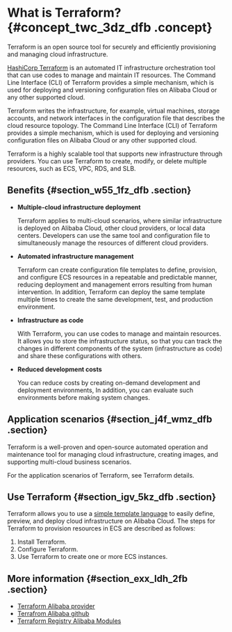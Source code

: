 # What is Terraform? {#concept_twc_3dz_dfb .concept}

Terraform is an open source tool for securely and efficiently provisioning and managing cloud infrastructure.

[HashiCorp Terraform](https://www.terraform.io/) is an automated IT infrastructure orchestration tool that can use codes to manage and maintain IT resources. The Command Line Interface \(CLI\) of Terraform provides a simple mechanism, which is used for deploying and versioning configuration files on Alibaba Cloud or any other supported cloud.

Terraform writes the infrastructure, for example, virtual machines, storage accounts, and network interfaces in the configuration file that describes the cloud resource topology. The Command Line Interface \(CLI\) of Terraform provides a simple mechanism, which is used for deploying and versioning configuration files on Alibaba Cloud or any other supported cloud.

Terraform is a highly scalable tool that supports new infrastructure through providers. You can use Terraform to create, modify, or delete multiple resources, such as ECS, VPC, RDS, and SLB.

## Benefits {#section_w55_1fz_dfb .section}

-   **Multiple-cloud infrastructure deployment**

    Terraform applies to multi-cloud scenarios, where similar infrastructure is deployed on Alibaba Cloud, other cloud providers, or local data centers. Developers can use the same tool and configuration file to simultaneously manage the resources of different cloud providers.

-   **Automated infrastructure management**

    Terraform can create configuration file templates to define, provision, and configure ECS resources in a repeatable and predictable manner, reducing deployment and management errors resulting from human intervention. In addition, Terraform can deploy the same template multiple times to create the same development, test, and production environment.

-   **Infrastructure as code**

    With Terraform, you can use codes to manage and maintain resources. It allows you to store the infrastructure status, so that you can track the changes in different components of the system \(infrastructure as code\) and share these configurations with others.

-   **Reduced development costs**

    You can reduce costs by creating on-demand development and deployment environments, In addition, you can evaluate such environments before making system changes.


## Application scenarios {#section_j4f_wmz_dfb .section}

Terraform is a well-proven and open-source automated operation and maintenance tool for managing cloud infrastructure, creating images, and supporting multi-cloud business scenarios.

For the application scenarios of Terraform, see Terraform details.

## Use Terraform {#section_igv_5kz_dfb .section}

Terraform allows you to use a [simple template language](https://www.terraform.io/docs/configuration/syntax.html) to easily define, preview, and deploy cloud infrastructure on Alibaba Cloud. The steps for Terraform to provision resources in ECS are described as follows:

1.  Install Terraform.
2.  Configure Terraform.
3.  Use Terraform to create one or more ECS instances.

## More information {#section_exx_ldh_2fb .section}

-   [Terraform Alibaba provider](https://www.terraform.io/docs/providers/alicloud/index.html)
-   [Terrafrom Alibaba github](https://github.com/alibaba/terraform-provider)
-   [Terraform Registry Alibaba Modules](https://registry.terraform.io/browse?provider=alicloud)


